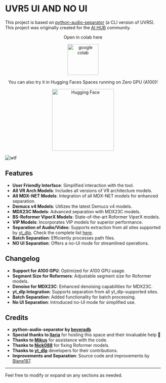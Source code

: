 
# UVR5 UI AND NO UI

This project is based on [python-audio-separator](https://github.com/karaokenerds/python-audio-separator) (a CLI version of UVR5). This project was originally created for the [AI ​​HUB](https://discord.gg/aihub) community.
</div>
<div align="center">
  
Open in colab here


[<img src="https://img.shields.io/badge/Colab-F9AB00?style=for-the-badge&logo=googlecolab&color=525252" width="100" alt="google colab">](https://colab.research.google.com/github/blane187gt/UVR-UNOI/blob/main/UVR5_pack.ipynb)



You can also try it in Hugging Faces Spaces running on Zero GPU (A100)!

[<img src="https://huggingface.co/datasets/huggingface/badges/resolve/main/open-in-hf-spaces-xl-dark.svg?download=true" width="200" alt="Hugging Face">](https://huggingface.co/spaces/TheStinger/UVR5_UI)





</div>


![wtf](https://count.nett.moe/get/uvr5_ui_colab/img?theme=rule34)

## Features

- **User Friendly Interface**: Simplified interaction with the tool.
- **All VR Arch Models**: Includes all versions of VR architecture models.
- **All MDX-NET Models**: Integration of all MDX-NET models for enhanced separation.
- **Demucs v4 Models**: Utilizes the latest Demucs v4 models.
- **MDX23C Models**: Advanced separation with MDX23C models.
- **BS-Roformer ViperX Models**: State-of-the-art Roformer ViperX models.
- **VIP Models**: Incorporates VIP models for superior performance.
- **Separation of Audio/Video**: Supports extraction from all sites supported by [yt_dlp](https://github.com/yt-dlp/yt-dlp). Check the complete list [here](https://github.com/yt-dlp/yt-dlp/blob/master/supportedsites.md).
- **Batch Separation**: Efficiently processes path files.
- **NO UI Separation**: Offers a no-UI mode for streamlined operations.

## Changelog

- **Support for A100 GPU**: Optimized for A100 GPU usage.
- **Segment Size for Roformers**: Adjustable segment size for Roformer models.
- **Denoise for MDX23C**: Enhanced denoising capabilities for MDX23C.
- **yt_dlp Integration**: Supports separation from all yt_dlp-supported sites.
- **Batch Separation**: Added functionality for batch processing.
- **No UI Separation**: Introduced no-UI mode for simplified use.

## Credits

- **python-audio-separator by [beveradb](https://github.com/beveradb)**
- **Special thanks to [Ilaria](https://github.com/TheStingerX)** for hosting this space and their invaluable help 💖
- **Thanks to [Mikus](https://github.com/cappuch)** for assistance with the code.
- **Thanks to [Nick088](https://github.com/Nick088Official)** for fixing Roformer models.
- **Thanks to [yt_dlp](https://github.com/yt-dlp/yt-dlp)** developers for their contributions.
- **Improvements and Separation**: Source code and improvements by [Blane187](https://huggingface.co/Blane187).

---

Feel free to modify or expand on any sections as needed.
